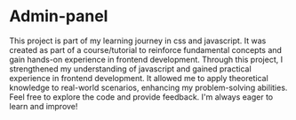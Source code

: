 # Admin-panel
This project is part of my learning journey in css and javascript.
It was created as part of a course/tutorial to reinforce fundamental concepts and gain hands-on experience in frontend development.
Through this project, I strengthened my understanding of javascript and gained practical experience in frontend development. It allowed me to apply theoretical knowledge to real-world scenarios, enhancing my problem-solving abilities.
Feel free to explore the code and provide feedback. I'm always eager to learn and improve!
